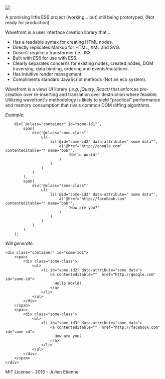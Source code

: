 ![](http://oi66.tinypic.com/fmrlnc.jpg)
 
A promising little ES6 project (working... but) still being prototyped, (Not ready for production).

Wavefront is a user interface creation library that...

- Has a readable syntax for creating HTML nodes.
- Directly replicates Markup for HTML, XML and SVG.
- Dosen't require a transformer i.e. JSX 
- Built with ES6 for use with ES6.
- Clearly separates concerns for existing nodes, created nodes, DOM traversing, data binding, ordering and events/mutations. 
- Has intuitive render management.
- Compliments standard JavaScript methods (Not an eco system).

Wavefront is a view/ UI library _(.e.g, jQuery, React)_ that enforces pre-creation over re-inserting and translation over destruction where feasible. Utilizing wavefront's methodology is likely to yield "practical" performance and memory consumption that rivals common DOM diffing algorithms.


_Example:_ 
```
    div(`@class="container" id="some-id1"`,
        span(
            div('@class="some-class"'
                ul(
                    li('@id="some-id2" data-attribute=" some data"',
                        a('@href="http://google.com" contenteditable="" name="bob"', 
                            'Hello World!'
                        )
                    )
                )
            )
        ),    
        span(
            div('@class="some-class"'
                ul(
                    li('@id="some-id3" data-attribute=" some data"',
                        a('@href="http://facebook.com" contenteditable="" name="bob"', 
                            'How are you?'
                        )
                    )
                )
            )
        )
    );
```
_Will generate:_
```
<div class="container" id="some-id1">
    <span>
        <div class="some-class">
            <ul>
                <li id="some-id2" data-attribute="some data">
                    <a contenteditable=""  href="http://google.com" id="some-id">
                      Hello World! 
                    </a>
                </li>
            </ul>
        </div>
    </span>
    <span>
        <div class="some-class">
            <ul>
                <li id="some-id3" data-attribute="some data">
                    <a contenteditable=""  href="http://facebook.com" id="some-id">
                      How are you?
                    </a>
                </li>
            </ul>
        </div>
    </span>
</div>
```
MIT License - 2016 - Julien Etienne 

